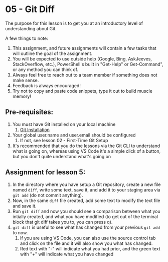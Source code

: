 # 05 - Git Diff

The purpose for this lesson is to get you at an introductory level of understanding about Git. 

A few things to note:
1. This assignment, and future assignments will contain a few tasks that will outline the goal of the assignment.
2. You will be expected to use outside help (Google, Bing, AskJeeves, StackOverflow, etc.), PowerShell's built in "Get-Help" or Get-Command", or any method you can think of.
3. Always feel free to reach out to a team member if something does not make sense.
4. Feedback is always encouraged!
5. Try not to copy and paste code snippets, type it out to build muscle memory!

## Pre-requisites:
1. You must have Git installed on your local machine
   1. [Git Installation](https://git-scm.com/downloads)
2. Your global user.name and user.email should be configured
   1. If not, see lesson 02 - First-Time Git Setup
3. It's recommended that you do the lessons via the Git CLI to understand what is going on, whereas using VS Code it's a simple click of a button, but you don't quite understand what's going on

## Assignment for lesson 5:
1. In the directory where you have setup a Git repository, create a new file named `diff`, write some text, save it, and add it to your staging area via `git add` (do not commit anything).
2. Now, in the same `diff` file created, add some text to modify the text file and save it.
3. Run `git diff` and now you should see a comparison between what you intially created, and what you have modified (to get out of the terminal block that git diff takes you to, you can press q).
4. `git diff` is useful to see what has changed from your previous `git add` to now.
   1. If you are using VS Code, you can also use the source control tab and click on the file and it will also show you what has changed.
   2. Red text with "-" will indicate what you had prior, and the green text with "+" will indicate what you have changed